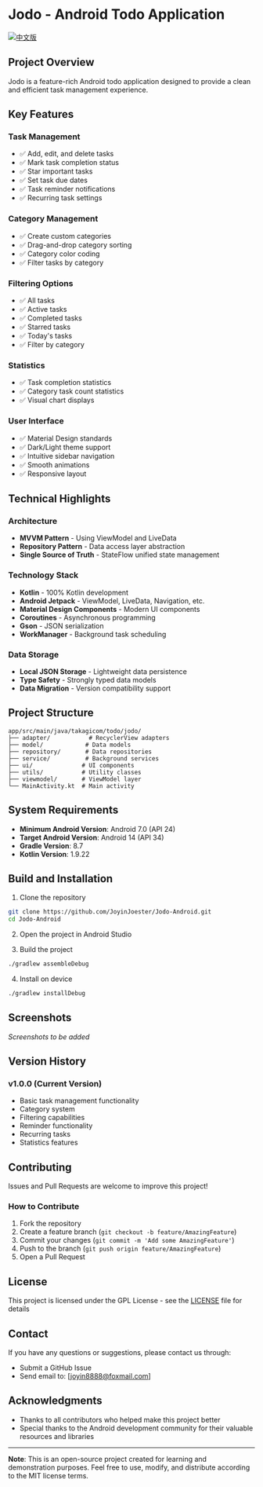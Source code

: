 # Jodo - Android Todo Application

[![中文版](https://img.shields.io/badge/README-中文版-blue)](README_ZH.md)

## Project Overview

Jodo is a feature-rich Android todo application designed to provide a clean and efficient task management experience.

## Key Features

### Task Management
- ✅ Add, edit, and delete tasks
- ✅ Mark task completion status
- ✅ Star important tasks
- ✅ Set task due dates
- ✅ Task reminder notifications
- ✅ Recurring task settings

### Category Management
- ✅ Create custom categories
- ✅ Drag-and-drop category sorting
- ✅ Category color coding
- ✅ Filter tasks by category

### Filtering Options
- ✅ All tasks
- ✅ Active tasks
- ✅ Completed tasks
- ✅ Starred tasks
- ✅ Today's tasks
- ✅ Filter by category

### Statistics
- ✅ Task completion statistics
- ✅ Category task count statistics
- ✅ Visual chart displays

### User Interface
- ✅ Material Design standards
- ✅ Dark/Light theme support
- ✅ Intuitive sidebar navigation
- ✅ Smooth animations
- ✅ Responsive layout

## Technical Highlights

### Architecture
- **MVVM Pattern** - Using ViewModel and LiveData
- **Repository Pattern** - Data access layer abstraction
- **Single Source of Truth** - StateFlow unified state management

### Technology Stack
- **Kotlin** - 100% Kotlin development
- **Android Jetpack** - ViewModel, LiveData, Navigation, etc.
- **Material Design Components** - Modern UI components
- **Coroutines** - Asynchronous programming
- **Gson** - JSON serialization
- **WorkManager** - Background task scheduling

### Data Storage
- **Local JSON Storage** - Lightweight data persistence
- **Type Safety** - Strongly typed data models
- **Data Migration** - Version compatibility support

## Project Structure

```
app/src/main/java/takagicom/todo/jodo/
├── adapter/           # RecyclerView adapters
├── model/            # Data models
├── repository/       # Data repositories
├── service/          # Background services
├── ui/              # UI components
├── utils/           # Utility classes
├── viewmodel/       # ViewModel layer
└── MainActivity.kt  # Main activity
```

## System Requirements

- **Minimum Android Version**: Android 7.0 (API 24)
- **Target Android Version**: Android 14 (API 34)
- **Gradle Version**: 8.7
- **Kotlin Version**: 1.9.22

## Build and Installation

1. Clone the repository
```bash
git clone https://github.com/JoyinJoester/Jodo-Android.git
cd Jodo-Android
```

2. Open the project in Android Studio

3. Build the project
```bash
./gradlew assembleDebug
```

4. Install on device
```bash
./gradlew installDebug
```

## Screenshots

*Screenshots to be added*

## Version History

### v1.0.0 (Current Version)
- Basic task management functionality
- Category system
- Filtering capabilities
- Reminder functionality
- Recurring tasks
- Statistics features

## Contributing

Issues and Pull Requests are welcome to improve this project!

### How to Contribute
1. Fork the repository
2. Create a feature branch (`git checkout -b feature/AmazingFeature`)
3. Commit your changes (`git commit -m 'Add some AmazingFeature'`)
4. Push to the branch (`git push origin feature/AmazingFeature`)
5. Open a Pull Request

## License

This project is licensed under the GPL License - see the [LICENSE](LICENSE) file for details

## Contact

If you have any questions or suggestions, please contact us through:
- Submit a GitHub Issue
- Send email to: [joyin8888@foxmail.com]

## Acknowledgments

- Thanks to all contributors who helped make this project better
- Special thanks to the Android development community for their valuable resources and libraries

---

**Note**: This is an open-source project created for learning and demonstration purposes. Feel free to use, modify, and distribute according to the MIT license terms.
